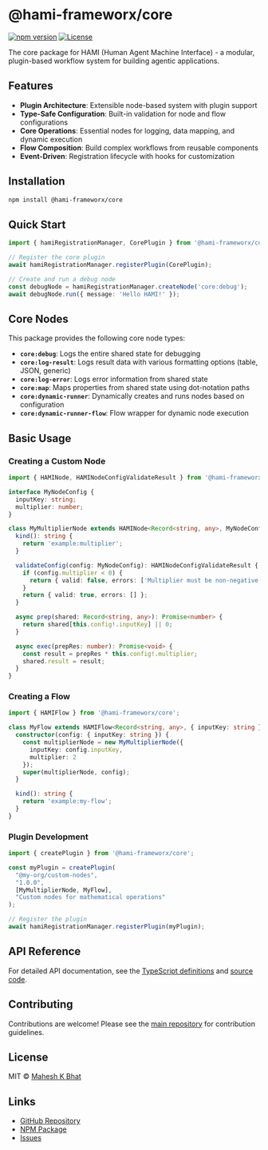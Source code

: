 # @hami-frameworx/core

[![npm version](https://badge.fury.io/js/%40hami-frameworx%2Fcore.svg)](https://badge.fury.io/js/%40hami-frameworx%2Fcore)
[![License](https://img.shields.io/badge/license-MIT-blue.svg)](LICENSE)

The core package for HAMI (Human Agent Machine Interface) - a modular, plugin-based workflow system for building agentic applications.

## Features

- **Plugin Architecture**: Extensible node-based system with plugin support
- **Type-Safe Configuration**: Built-in validation for node and flow configurations
- **Core Operations**: Essential nodes for logging, data mapping, and dynamic execution
- **Flow Composition**: Build complex workflows from reusable components
- **Event-Driven**: Registration lifecycle with hooks for customization

## Installation

```bash
npm install @hami-frameworx/core
```

## Quick Start

```typescript
import { hamiRegistrationManager, CorePlugin } from '@hami-frameworx/core';

// Register the core plugin
await hamiRegistrationManager.registerPlugin(CorePlugin);

// Create and run a debug node
const debugNode = hamiRegistrationManager.createNode('core:debug');
await debugNode.run({ message: 'Hello HAMI!' });
```

## Core Nodes

This package provides the following core node types:

- **`core:debug`**: Logs the entire shared state for debugging
- **`core:log-result`**: Logs result data with various formatting options (table, JSON, generic)
- **`core:log-error`**: Logs error information from shared state
- **`core:map`**: Maps properties from shared state using dot-notation paths
- **`core:dynamic-runner`**: Dynamically creates and runs nodes based on configuration
- **`core:dynamic-runner-flow`**: Flow wrapper for dynamic node execution

## Basic Usage

### Creating a Custom Node

```typescript
import { HAMINode, HAMINodeConfigValidateResult } from '@hami-frameworx/core';

interface MyNodeConfig {
  inputKey: string;
  multiplier: number;
}

class MyMultiplierNode extends HAMINode<Record<string, any>, MyNodeConfig> {
  kind(): string {
    return 'example:multiplier';
  }

  validateConfig(config: MyNodeConfig): HAMINodeConfigValidateResult {
    if (config.multiplier < 0) {
      return { valid: false, errors: ['Multiplier must be non-negative'] };
    }
    return { valid: true, errors: [] };
  }

  async prep(shared: Record<string, any>): Promise<number> {
    return shared[this.config!.inputKey] || 0;
  }

  async exec(prepRes: number): Promise<void> {
    const result = prepRes * this.config!.multiplier;
    shared.result = result;
  }
}
```

### Creating a Flow

```typescript
import { HAMIFlow } from '@hami-frameworx/core';

class MyFlow extends HAMIFlow<Record<string, any>, { inputKey: string }> {
  constructor(config: { inputKey: string }) {
    const multiplierNode = new MyMultiplierNode({
      inputKey: config.inputKey,
      multiplier: 2
    });
    super(multiplierNode, config);
  }

  kind(): string {
    return 'example:my-flow';
  }
}
```

### Plugin Development

```typescript
import { createPlugin } from '@hami-frameworx/core';

const myPlugin = createPlugin(
  "@my-org/custom-nodes",
  "1.0.0",
  [MyMultiplierNode, MyFlow],
  "Custom nodes for mathematical operations"
);

// Register the plugin
await hamiRegistrationManager.registerPlugin(myPlugin);
```

## API Reference

For detailed API documentation, see the [TypeScript definitions](./src/types.ts) and [source code](https://github.com/KMaheshBhat/hami).

## Contributing

Contributions are welcome! Please see the [main repository](https://github.com/KMaheshBhat/hami) for contribution guidelines.

## License

MIT © [Mahesh K Bhat](https://github.com/KMaheshBhat)

## Links

- [GitHub Repository](https://github.com/KMaheshBhat/hami)
- [NPM Package](https://www.npmjs.com/package/@hami-frameworx/core)
- [Issues](https://github.com/KMaheshBhat/hami/issues)